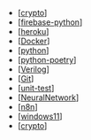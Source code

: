 - [[crypto]]
- [[firebase-python]]
- [[heroku]]
- [[Docker]]
- [[python]]
- [[python-poetry]]
- [[Verilog]]
- [[Git]]
- [[unit-test]]
- [[NeuralNetwork]]
- [[n8n]]
- [[windows11]]
- [[crypto]]

[//begin]: # "Autogenerated link references for markdown compatibility"
[crypto]: crypto.md "crypto"
[firebase-python]: firebase-python.md "firebase-python"
[heroku]: heroku.md "heroku"
[Docker]: Docker.md "Docker"
[python]: python.md "python"
[python-poetry]: python-poetry.md "python-poetry"
[Verilog]: Verilog.md "Verilog"
[Git]: Git.md "Git"
[unit-test]: unit-test.md "unit-test"
[NeuralNetwork]: NeuralNetwork.md "NeuralNetwork"
[n8n]: n8n.md "n8n"
[windows11]: windows11.md "windows11"
[//end]: # "Autogenerated link references"